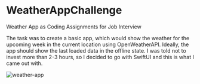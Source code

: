 # WeatherAppChallenge
Weather App as Coding Assignments for Job Interview

The task was to create a basic app, which would show the weather for the upcoming week in the current location using OpenWeatherAPI. Ideally, the app should show the last loaded data in the offline state. 
I was told not to invest more than 2-3 hours, so I decided to go with SwiftUI and this is what I came out with. 



![weather-app](https://user-images.githubusercontent.com/32448186/146985798-b85c8030-d26a-46e5-a52c-796c8357e0bd.gif)
